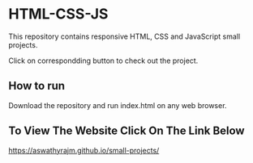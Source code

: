 # HTML-CSS-JS

This repository contains responsive HTML, CSS and JavaScript small projects.

Click on correspondding button to check out the project.

## How to run

Download the repository and run index.html on any web browser.

## To View The Website Click On The Link Below

https://aswathyrajm.github.io/small-projects/
